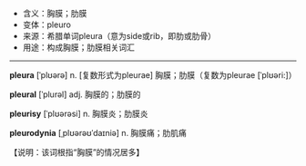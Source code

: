 - <span class="definition">含义：胸膜；肋膜</span>
- <span class="definition">变体：pleuro</span>
- <span class="definition">来源：希腊单词pleura（意为side或rib，即肋或肋骨）</span>
- <span class="definition">用途：构成胸膜；肋膜相关词汇</span>


---


<span class="vocabulary">**pleura**</span> [ˈplʊərə] n. [复数形式为pleurae] 胸膜；肋膜（复数为pleurae [ˈplʊəri:]）

<span class="vocabulary">**pleural**</span> [ˈplurəl] adj. 胸膜的；肋膜的

<span class="vocabulary">**pleurisy**</span> [ˈplʊərəsi] n. 胸膜炎；肋膜炎

<span class="vocabulary">**pleurodynia**</span> [ˌplʊərəʊˈdaɪniə] n. 胸膜痛；肋肌痛

【说明：该词根指“胸膜”的情况居多】